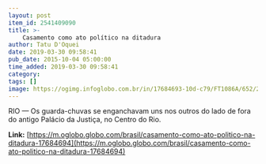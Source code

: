 ```yaml
---
layout: post
item_id: 2541409090
title: >-
    Casamento como ato político na ditadura
author: Tatu D'Oquei
date: 2019-03-30 09:58:41
pub_date: 2015-10-04 05:00:00
time_added: 2019-03-30 09:58:41
category: 
tags: []
image: https://ogimg.infoglobo.com.br/in/17684693-10d-c79/FT1086A/652/2015-854356594-casamento-ines-etienne-7.jpg_20151001.jpg
---
```


RIO — Os guarda-chuvas se enganchavam uns nos outros do lado de fora do antigo Palácio da Justiça, no Centro do Rio.

**Link:** [https://m.oglobo.globo.com/brasil/casamento-como-ato-politico-na-ditadura-17684694](https://m.oglobo.globo.com/brasil/casamento-como-ato-politico-na-ditadura-17684694)

